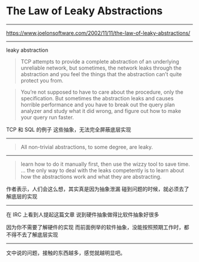 # The Law of Leaky Abstractions

---

https://www.joelonsoftware.com/2002/11/11/the-law-of-leaky-abstractions/

---

leaky abstraction

> TCP attempts to provide a complete abstraction of an underlying unreliable
> network, but sometimes, the network leaks through the abstraction and you
> feel the things that the abstraction can’t quite protect you from.

> You’re not supposed to have to care about the procedure, only the
> specification. But sometimes the abstraction leaks and causes horrible
> performance and you have to break out the query plan analyzer and study
> what it did wrong, and figure out how to make your query run faster.

TCP 和 SQL 的例子
这些抽象，无法完全屏蔽底层实现

---

> All non-trivial abstractions, to some degree, are leaky.

---

> learn how to do it manually first, then use the wizzy tool to save time.
> ... the only way to deal with the leaks competently is to learn about how
> the abstractions work and what they are abstracting.

作者表示，人们会这么想，其实真是因为抽象泄漏
碰到问题的时候，就必须去了解底层的实现

---

在 IRC 上看到人提起这篇文章
说到硬件抽象做得比软件抽象好很多

因为你不需要了解硬件的实现
而前面例举的软件抽象，没能按照预期工作时，都不得不去了解底层实现

---

文中说的问题，接触的东西越多，感觉就越明显吧。
